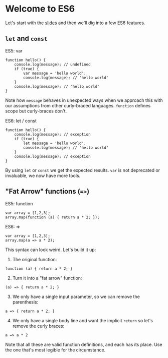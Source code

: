 Welcome to ES6
==============

Let's start with the [slides](index.html) and then we'll dig into a few ES6 features.


`let` and `const`
-----------------

ES5: var

```
function hello() {
    console.log(message); // undefined
    if (true) {
        var message = 'hello world';
        console.log(message); // 'hello world'
    }
    console.log(message); // 'hello world'
}
```

Note how `message` behaves in unexpected ways when we approach this with our assumptions from other curly-braced languages.  `function` defines scope but curly-braces don't.

ES6: let / const

```
function hello() {
    console.log(message); // exception
    if (true) {
        let message = 'hello world';
        console.log(message); // 'hello world'
    }
    console.log(message); // exception
}
```

By using `let` or `const` we get the expected results.  `var` is not deprecated or invaluable, we now have more tools.


"Fat Arrow" functions (`=>`)
----------------------------

ES5: function

```
var array = [1,2,3];
array.map(function (a) { return a * 2; });
```

ES6: =>

```
var array = [1,2,3];
array.map(a => a * 2);
```

This syntax can look weird.  Let's build it up:

1. The original function:

`function (a) { return a * 2; }`

2. Turn it into a "fat arrow" function:

`(a) => { return a * 2; }`

3. We only have a single input parameter, so we can remove the parenthesis:

`a => { return a * 2; }`

4. We only have a single body line and want the implicit `return` so let's remove the curly braces:

`a => a * 2`

Note that all these are valid function definitions, and each has its place.  Use the one that's most legible for the circumstance.
